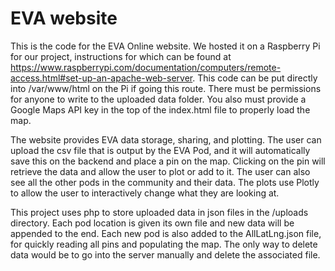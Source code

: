 # EVA website

This is the code for the EVA Online website. We hosted it on a Raspberry Pi for our project, instructions for which can be found at https://www.raspberrypi.com/documentation/computers/remote-access.html#set-up-an-apache-web-server. This code can be put directly into /var/www/html on the Pi if going this route. There must be permissions for anyone to write to the uploaded data folder. You also must provide a Google Maps API key in the top of the index.html file to properly load the map.

The website provides EVA data storage, sharing, and plotting. The user can upload the csv file that is output by the EVA Pod, and it will automatically save this on the backend and place a pin on the map. Clicking on the pin will retrieve the data and allow the user to plot or add to it. The user can also see all the other pods in the community and their data. The plots use Plotly to allow the user to interactively change what they are looking at.

This project uses php to store uploaded data in json files in the /uploads directory. Each pod location is given its own file and new data will be appended to the end. Each new pod is also added to the AllLatLng.json file, for quickly reading all pins and populating the map. The only way to delete data would be to go into the server manually and delete the associated file.

